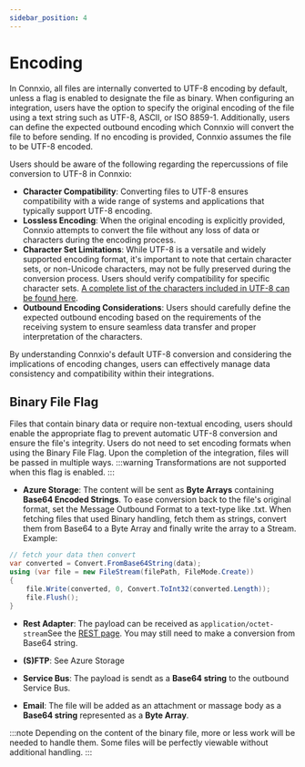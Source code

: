 ```yaml
---
sidebar_position: 4
---
```


# Encoding

In Connxio, all files are internally converted to UTF-8 encoding by default, unless a flag is enabled to designate the file as binary. When configuring an integration, users have the option to specify the original encoding of the file using a text string such as UTF-8, ASCII, or ISO 8859-1. Additionally, users can define the expected outbound encoding which Connxio will convert the file to before sending. If no encoding is provided, Connxio assumes the file to be UTF-8 encoded.

Users should be aware of the following regarding the repercussions of file conversion to UTF-8 in Connxio:

- **Character Compatibility**: Converting files to UTF-8 ensures compatibility with a wide range of systems and applications that typically support UTF-8 encoding.
- **Lossless Encoding**: When the original encoding is explicitly provided, Connxio attempts to convert the file without any loss of data or characters during the encoding process.
- **Character Set Limitations**: While UTF-8 is a versatile and widely supported encoding format, it's important to note that certain character sets, or non-Unicode characters, may not be fully preserved during the conversion process. Users should verify compatibility for specific character sets. [A complete list of the characters included in UTF-8 can be found here](https://www.charset.org/utf-8).
- **Outbound Encoding Considerations**: Users should carefully define the expected outbound encoding based on the requirements of the receiving system to ensure seamless data transfer and proper interpretation of the characters.

By understanding Connxio's default UTF-8 conversion and considering the implications of encoding changes, users can effectively manage data consistency and compatibility within their integrations.

## Binary File Flag 
Files that contain binary data or require non-textual encoding, users should enable the appropriate flag to prevent automatic UTF-8 conversion and ensure the file's integrity. Users do not need to set encoding formats when using the Binary File Flag. Upon the completion of the integration, files will be passed in multiple ways. 
:::warning
Transformations are not supported when this flag is enabled.
:::

- **Azure Storage**: The content will be sent as **Byte Arrays** containing **Base64 Encoded Strings**. To ease conversion back to the file's original format, set the Message Outbound Format to a text-type like .txt. When fetching files that used Binary handling, fetch them as strings, convert them from Base64 to a Byte Array and finally write the array to a Stream.
Example:
``` C#
// fetch your data then convert
var converted = Convert.FromBase64String(data);
using (var file = new FileStream(filePath, FileMode.Create))
{
    file.Write(converted, 0, Convert.ToInt32(converted.Length));
    file.Flush();
}
```
- **Rest Adapter**: The payload can be received as `application/octet-stream`See the [REST page](/integrations/adapters/outbound/rest/#receive-content-as-bytes). You may still need to make a conversion from Base64 string.

- **(S)FTP**: See Azure Storage
- **Service Bus**: The payload is sendt as a **Base64 string** to the outbound Service Bus.
- **Email**: The file will be added as an attachment or massage body as a **Base64 string** represented as a **Byte Array**.

:::note 
Depending on the content of the binary file, more or less work will be needed to handle them. Some files will be perfectly viewable without additional handling.
:::